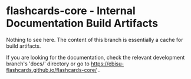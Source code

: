 
# flashcards-core - Internal Documentation Build Artifacts

Nothing to see here. The content of this branch is essentially a cache for build artifacts.

If you are looking for the documentation, check the relevant development branch's 'docs/' directory or
go to https://ebisu-flashcards.github.io/flashcards-core/ .

